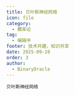 ```yaml
---
title: 贝叶斯神经网络
icon: file
category:
  - 概率论
tag:
  - 编辑中
footer: 技术共建，知识共享
date: 2025-09-28
order: 3
author:
  - BinaryOracle
---
```


`贝叶斯神经网络` 

<!-- more -->
